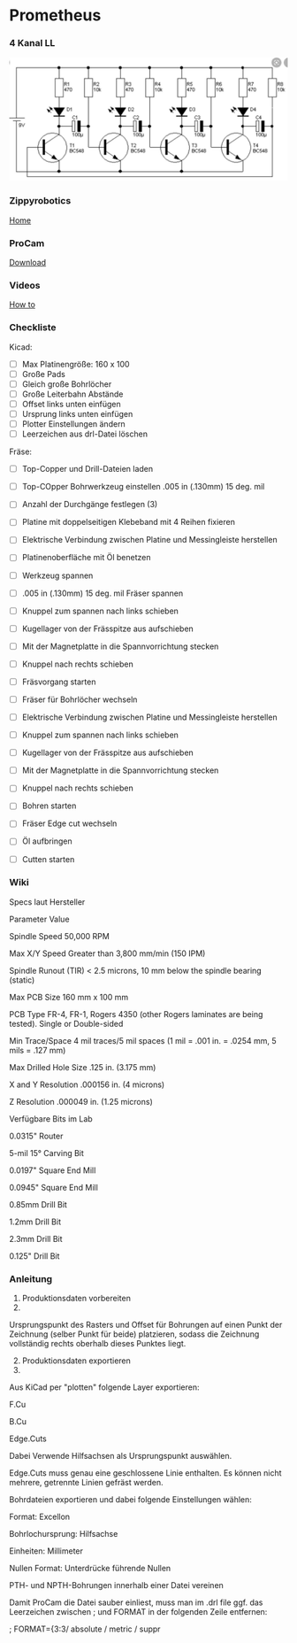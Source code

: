 # Prometheus

### 4 Kanal LL
![image](https://github.com/frankyhub/Prometheus/blob/main/4Kanal-LL.jpg)

### Zippyrobotics
[Home](https://www.zippyrobotics.com/)

### ProCam
[Download](https://www.zippyrobotics.com/download/)

### Videos
[How to](https://www.zippyrobotics.com/how-to/)


### Checkliste


Kicad:

- [ ] Max Platinengröße: 160 x 100
- [ ] Große Pads
- [ ] Gleich große Bohrlöcher
- [ ] Große Leiterbahn Abstände
- [ ] Offset links unten einfügen
- [ ] Ursprung links unten einfügen
- [ ] Plotter Einstellungen ändern
- [ ] Leerzeichen aus drl-Datei löschen

Fräse:

- [ ] Top-Copper und Drill-Dateien laden
- [ ] Top-COpper Bohrwerkzeug einstellen .005 in (.130mm) 15 deg. mil
- [ ] Anzahl der Durchgänge festlegen (3)
- [ ] Platine mit doppelseitigen Klebeband mit 4 Reihen fixieren
- [ ] Elektrische Verbindung zwischen Platine und Messingleiste herstellen 
- [ ] Platinenoberfläche mit Öl benetzen
- [ ] Werkzeug spannen
- [ ] .005 in (.130mm) 15 deg. mil Fräser spannen 
- [ ] Knuppel zum spannen nach links schieben 
- [ ] Kugellager von der Frässpitze aus aufschieben
- [ ] Mit der Magnetplatte in die Spannvorrichtung stecken
- [ ] Knuppel nach rechts schieben
- [ ] Fräsvorgang starten


- [ ] Fräser  für Bohrlöcher wechseln
- [ ] Elektrische Verbindung zwischen Platine und Messingleiste herstellen 
- [ ] Knuppel zum spannen nach links schieben 
- [ ] Kugellager von der Frässpitze aus aufschieben
- [ ] Mit der Magnetplatte in die Spannvorrichtung stecken
- [ ] Knuppel nach rechts schieben
- [ ] Bohren starten 
- [ ] Fräser Edge cut wechseln
- [ ] Öl aufbringen 
- [ ] Cutten starten




### Wiki

Specs laut Hersteller

Parameter	Value

Spindle Speed	50,000 RPM

Max X/Y Speed	Greater than 3,800 mm/min (150 IPM)

Spindle Runout (TIR)	< 2.5 microns, 10 mm below the spindle bearing (static)

Max PCB Size	160 mm x 100 mm

PCB Type	FR-4, FR-1, Rogers 4350 (other Rogers laminates are being tested). Single or Double-sided

Min Trace/Space	4 mil traces/5 mil spaces (1 mil = .001 in. = .0254 mm, 5 mils = .127 mm)

Max Drilled Hole Size	.125 in. (3.175 mm)

X and Y Resolution	.000156 in. (4 microns)

Z Resolution	.000049 in. (1.25 microns)

Verfügbare Bits im Lab

0.0315" Router

5-mil 15° Carving Bit

0.0197" Square End Mill

0.0945" Square End Mill

0.85mm Drill Bit

1.2mm Drill Bit

2.3mm Drill Bit

0.125" Drill Bit


### Anleitung
1. Produktionsdaten vorbereiten
2. 
Ursprungspunkt des Rasters und Offset für Bohrungen auf einen Punkt der Zeichnung (selber Punkt für beide) platzieren, sodass die Zeichnung vollständig rechts oberhalb dieses Punktes liegt.


2. Produktionsdaten exportieren
3. 
Aus KiCad per "plotten" folgende Layer exportieren:


F.Cu

B.Cu

Edge.Cuts

Dabei Verwende Hilfsachsen als Ursprungspunkt auswählen.


Edge.Cuts muss genau eine geschlossene Linie enthalten. Es können nicht mehrere, getrennte Linien gefräst werden.


Bohrdateien exportieren und dabei folgende Einstellungen wählen:


Format: Excellon

Bohrlochursprung: Hilfsachse

Einheiten: Millimeter

Nullen Format: Unterdrücke führende Nullen

PTH- und NPTH-Bohrungen innerhalb einer Datei vereinen

Damit ProCam die Datei sauber einliest, muss man im .drl file ggf. das Leerzeichen zwischen ; und FORMAT in der folgenden Zeile entfernen:


; FORMAT={3:3/ absolute / metric / suppr


